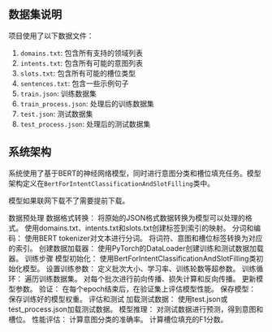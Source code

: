 
## 数据集说明

项目使用了以下数据文件：

1. `domains.txt`: 包含所有支持的领域列表
2. `intents.txt`: 包含所有可能的意图列表
3. `slots.txt`: 包含所有可能的槽位类型
4. `sentences.txt`: 包含一些示例句子
5. `train.json`: 训练数据集
6. `train_process.json`: 处理后的训练数据集
7. `test.json`: 测试数据集
8. `test_process.json`: 处理后的测试数据集

## 系统架构

系统使用了基于BERT的神经网络模型，同时进行意图分类和槽位填充任务。模型架构定义在`BertForIntentClassificationAndSlotFilling`类中。

模型如果联网下载不了需要提前下载。


数据预处理
数据格式转换：
将原始的JSON格式数据转换为模型可以处理的格式。
使用domains.txt、intents.txt和slots.txt创建标签到索引的映射。
分词和编码：
使用BERT tokenizer对文本进行分词。
将词符、意图和槽位标签转换为对应的索引。
创建数据加载器：
使用PyTorch的DataLoader创建训练和测试数据加载器。
训练步骤
模型初始化：
使用BertForIntentClassificationAndSlotFilling类初始化模型。
设置训练参数：
定义批次大小、学习率、训练轮数等超参数。
训练循环：
遍历训练数据集。
对每个批次进行前向传播、损失计算和反向传播。
更新模型参数。
验证：
在每个epoch结束后，在验证集上评估模型性能。
保存模型：
保存训练好的模型权重。
评估和测试
加载测试数据：
使用test.json或test_process.json加载测试数据。
模型推理：
对测试数据进行预测，得到意图和槽位。
性能评估：
计算意图分类的准确率。
计算槽位填充的F1分数。